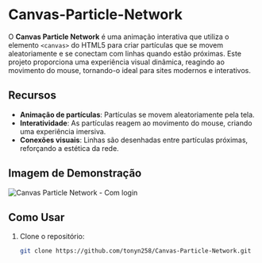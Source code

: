 # Canvas-Particle-Network

O **Canvas Particle Network** é uma animação interativa que utiliza o elemento `<canvas>` do HTML5 para criar partículas que se movem aleatoriamente e se conectam com linhas quando estão próximas. Este projeto proporciona uma experiência visual dinâmica, reagindo ao movimento do mouse, tornando-o ideal para sites modernos e interativos.

## Recursos

- **Animação de partículas**: Partículas se movem aleatoriamente pela tela.
- **Interatividade**: As partículas reagem ao movimento do mouse, criando uma experiência imersiva.
- **Conexões visuais**: Linhas são desenhadas entre partículas próximas, reforçando a estética da rede.

## Imagem de Demonstração


![Canvas Particle Network - Com login](https://github.com/user-attachments/assets/bd1ab290-191e-4302-bf52-3e6e2246be2e)

## Como Usar

1. Clone o repositório:
   ```bash
   git clone https://github.com/tonyn258/Canvas-Particle-Network.git
